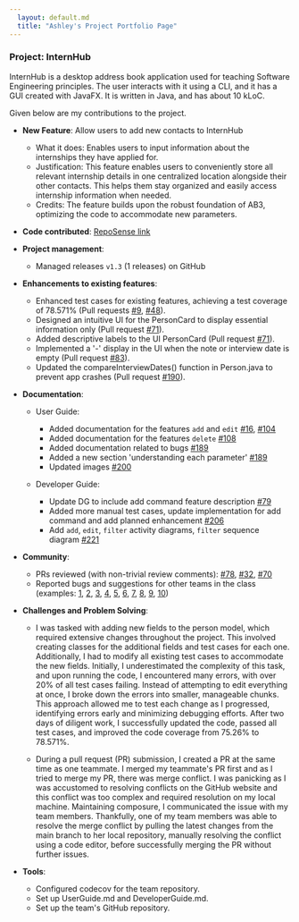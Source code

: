 ```yaml
---
  layout: default.md
  title: "Ashley's Project Portfolio Page"
---
```


### Project: InternHub

InternHub is a desktop address book application used for teaching Software Engineering principles. The user interacts with it using a CLI, and it has a GUI created with JavaFX. It is written in Java, and has about 10 kLoC.

Given below are my contributions to the project.

* **New Feature**: Allow users to add new contacts to InternHub
  * What it does: Enables users to input information about the internships they have applied for.
  * Justification: This feature enables users to conveniently store all relevant internship details in one centralized location alongside their other contacts. This helps them stay organized and easily access internship information when needed.
  * Credits: The feature builds upon the robust foundation of AB3, optimizing the code to accommodate new parameters.

* **Code contributed**: [RepoSense link](https://nus-cs2103-ay2324s2.github.io/tp-dashboard/?search=ashleygoh1&sort=groupTitle&sortWithin=title&timeframe=commit&mergegroup=&groupSelect=groupByRepos&breakdown=true&checkedFileTypes=docs~functional-code~test-code~other&since=2024-02-23&tabOpen=false)

* **Project management**:
  * Managed releases `v1.3` (1 releases) on GitHub

* **Enhancements to existing features**:
  * Enhanced test cases for existing features, achieving a test coverage of 78.571% (Pull requests [\#9](https://github.com/AY2324S2-CS2103T-F14-1/tp/pull/9), [\#48](https://github.com/AY2324S2-CS2103T-F14-1/tp/pull/48)).
  * Designed an intuitive UI for the PersonCard to display essential information only (Pull request [\#71](https://github.com/AY2324S2-CS2103T-F14-1/tp/pull/71)).
  * Added descriptive labels to the UI PersonCard (Pull request [\#71](https://github.com/AY2324S2-CS2103T-F14-1/tp/pull/71)).
  * Implemented a '-' display in the UI when the note or interview date is empty (Pull request [\#83](https://github.com/AY2324S2-CS2103T-F14-1/tp/pull/83)).
  * Updated the compareInterviewDates() function in Person.java to prevent app crashes (Pull request [\#190](https://github.com/AY2324S2-CS2103T-F14-1/tp/pull/190)).

* **Documentation**:
  * User Guide:
    * Added documentation for the features `add` and `edit` [\#16](https://github.com/AY2324S2-CS2103T-F14-1/tp/pull/16), [\#104](https://github.com/AY2324S2-CS2103T-F14-1/tp/pull/104)
    * Added documentation for the features `delete` [\#108](https://github.com/AY2324S2-CS2103T-F14-1/tp/pull/108)
    * Added documentation related to bugs [\#189](https://github.com/AY2324S2-CS2103T-F14-1/tp/pull/189)
    * Added a new section 'understanding each parameter' [\#189](https://github.com/AY2324S2-CS2103T-F14-1/tp/pull/189)
    * Updated images [\#200](https://github.com/AY2324S2-CS2103T-F14-1/tp/pull/200)

  * Developer Guide:
    * Update DG to include add command feature description [\#79](https://github.com/AY2324S2-CS2103T-F14-1/tp/pull/79)
    * Added more manual test cases, update implementation for add command and add planned enhancement [\#206](https://github.com/AY2324S2-CS2103T-F14-1/tp/pull/206)
    * Add `add`, `edit`, `filter` activity diagrams, `filter` sequence diagram [\#221](https://github.com/AY2324S2-CS2103T-F14-1/tp/pull/221)

* **Community**:
  * PRs reviewed (with non-trivial review comments): [\#78](https://github.com/AY2324S2-CS2103T-F14-1/tp/pull/78#discussion_r1540881872), [\#32](), [\#70](https://github.com/AY2324S2-CS2103T-F14-1/tp/pull/70#discussion_r1541268786)
  * Reported bugs and suggestions for other teams in the class (examples: [1](https://github.com/ashleygoh1/CS2103-T-PE-Dry-run/issues/1), [2](https://github.com/ashleygoh1/CS2103-T-PE-Dry-run/issues/2), [3](https://github.com/ashleygoh1/CS2103-T-PE-Dry-run/issues/3),
  [4](https://github.com/ashleygoh1/CS2103-T-PE-Dry-run/issues/4), 
  [5](https://github.com/ashleygoh1/CS2103-T-PE-Dry-run/issues/5),
  [6](https://github.com/ashleygoh1/CS2103-T-PE-Dry-run/issues/6),
  [7](https://github.com/ashleygoh1/CS2103-T-PE-Dry-run/issues/7),
  [8](https://github.com/ashleygoh1/CS2103-T-PE-Dry-run/issues/8),
  [9](https://github.com/ashleygoh1/CS2103-T-PE-Dry-run/issues/9), 
  [10](https://github.com/ashleygoh1/CS2103-T-PE-Dry-run/issues/10))

* **Challenges and Problem Solving**:
  * I was tasked with adding new fields to the person model, which required extensive changes throughout the project. This involved creating classes for the additional fields and test cases for each one. Additionally, I had to modify all existing test cases to accommodate the new fields. Initially, I underestimated the complexity of this task, and upon running the code, I encountered many errors, with over 20% of all test cases failing. Instead of attempting to edit everything at once, I broke down the errors into smaller, manageable chunks. This approach allowed me to test each change as I progressed, identifying errors early and minimizing debugging efforts. After two days of diligent work, I successfully updated the code, passed all test cases, and improved the code coverage from 75.26% to 78.571%.

  * During a pull request (PR) submission, I created a PR at the same time as one teammate.
    I merged my teammate's PR first and as I tried to merge my PR, there was merge conflict.
    I was panicking as I was accustomed to resolving conflicts on the GitHub website and this conflict was too complex and required resolution on my local machine. Maintaining composure, I communicated the issue with my team members. Thankfully, one of my team members was able to resolve the merge conflict by pulling the latest changes from the main branch to her local repository, manually resolving the conflict using a code editor, before successfully merging the PR without further issues.

* **Tools**:
  * Configured codecov for the team repository.
  * Set up UserGuide.md and DeveloperGuide.md.
  * Set up the team's GitHub repository.

